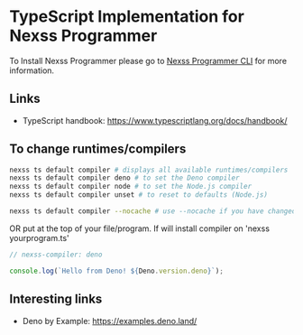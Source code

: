 # TypeScript Implementation for Nexss Programmer

To Install Nexss Programmer please go to [Nexss Programmer CLI](https://github.com/nexssp/cli#readme) for more information.

## Links

- TypeScript handbook: <https://www.typescriptlang.org/docs/handbook/>

## To change runtimes/compilers

```sh
nexss ts default compiler # displays all available runtimes/compilers
nexss ts default compiler deno # to set the Deno compiler
nexss ts default compiler node # to set the Node.js compiler
nexss ts default compiler unset # to reset to defaults (Node.js)

nexss ts default compiler --nocache # use --nocache if you have changed configuration files manually
```

OR put at the top of your file/program. If will install compiler on 'nexss yourprogram.ts'

```js
// nexss-compiler: deno

console.log(`Hello from Deno! ${Deno.version.deno}`);
```

## Interesting links

- Deno by Example: <https://examples.deno.land/>
